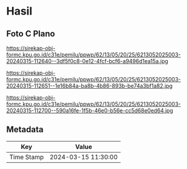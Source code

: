 # Hasil

## Foto C Plano

https://sirekap-obj-formc.kpu.go.id/c31e/pemilu/ppwp/62/13/05/20/25/6213052025003-20240315-112640--3df5f0c8-0e12-4fcf-bcf6-a9496d1ea15a.jpg

https://sirekap-obj-formc.kpu.go.id/c31e/pemilu/ppwp/62/13/05/20/25/6213052025003-20240315-112651--1e16b84a-ba8b-4b86-893b-be74a3bf1a82.jpg

https://sirekap-obj-formc.kpu.go.id/c31e/pemilu/ppwp/62/13/05/20/25/6213052025003-20240315-112700--590a16fe-1f5b-46e0-b56e-cc5d68e0ed64.jpg


## Metadata

| Key        | Value               |
| ---------- | ------------------- |
| Time Stamp | 2024-03-15 11:30:00 |



